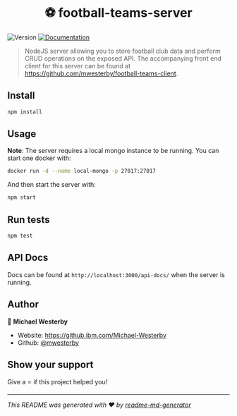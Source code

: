 <h1 align="center">⚽️ football-teams-server</h1>
<p>
  <img alt="Version" src="https://img.shields.io/badge/version-1.0.0-blue.svg?cacheSeconds=2592000" />
  <a href="#api-docs" target="_blank">
    <img alt="Documentation" src="https://img.shields.io/badge/documentation-yes-brightgreen.svg" />
  </a>
</p>

> NodeJS server allowing you to store football club data and perform CRUD operations on the exposed API. The accompanying front end client for this server can be found at https://github.com/mwesterby/football-teams-client.

## Install

```sh
npm install
```

## Usage

**Note**: The server requires a local mongo instance to be running. You can start one docker with:
```sh
docker run -d --name local-mongo -p 27017:27017
```

And then start the server with:
```sh
npm start
```

## Run tests

```sh
npm test
```

## API Docs
Docs can be found at `http://localhost:3000/api-docs/`  when the server is running.

## Author

👤 **Michael Westerby**

* Website: https://github.ibm.com/Michael-Westerby
* Github: [@mwesterby](https://github.com/mwesterby)

## Show your support

Give a ⭐️ if this project helped you!

***
_This README was generated with ❤️ by [readme-md-generator](https://github.com/kefranabg/readme-md-generator)_